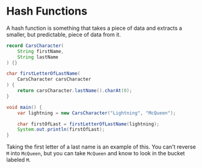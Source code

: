 # Hash Functions

A hash function is something that takes a piece of data
and extracts a smaller, but predictable, piece of data from it.

```java
record CarsCharacter(
    String firstName, 
    String lastName
) {}

char firstLetterOfLastName(
    CarsCharacter carsCharacter
) {
    return carsCharacter.lastName().charAt(0);
}

void main() {
    var lightning = new CarsCharacter("Lightning", "McQueen");

    char firstOfLast = firstLetterOfLastName(lightning);
    System.out.println(firstOfLast);
}
```

Taking the first letter of a last name is an example of this. You can't
reverse `M` into `McQueen`, but you can take `McQueen` and know to look
in the bucket labeled `M`.
